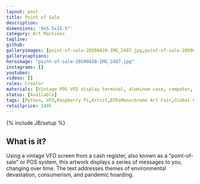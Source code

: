 ```yaml
---
layout: post
title: Point of Sale
description:
dimensions: '9x5.5x15.5"'
category: Art Machines
tagline:
github:
galleryimages: [point-of-sale-20200420-IMG_2487.jpg,point-of-sale-20200420-IMG_2543.jpg,point-of-sale-20200420-IMG_2546.jpg,point-of-sale-20200420-IMG_2550.jpg,point-of-sale-20200420-IMG_2548.jpg]
gallerycaptions:
heroimage: "point-of-sale-20200420-IMG_2487.jpg"
instagrams: []
youtubes:
videos: []
roles: Creator
materials: [Vintage POS VFD display terminal, aluminum case, computer, hardware]
status: [Available]
tags: [Python, VFD,Raspberry Pi,Artist,BTPxMonochrome Art Fair,Global Conversation, Found object]
retailprice: 1495
---
```

{% include JB/setup %}

## What is it?

Using a vintage VFD screen from a cash register, also known as a "point-of-sale" or POS system, this artwork displays a series of messages to you, changing over time. The text addresses themes of environmental devastation, consumerism, and pandemic hoarding. 
